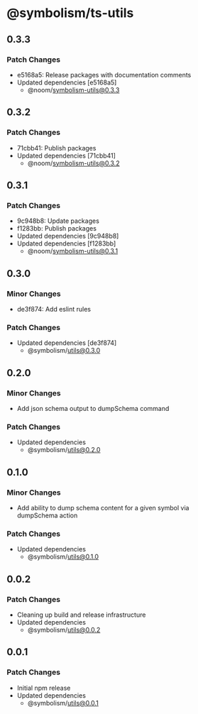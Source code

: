 # @symbolism/ts-utils

## 0.3.3

### Patch Changes

- e5168a5: Release packages with documentation comments
- Updated dependencies [e5168a5]
  - @noom/symbolism-utils@0.3.3

## 0.3.2

### Patch Changes

- 71cbb41: Publish packages
- Updated dependencies [71cbb41]
  - @noom/symbolism-utils@0.3.2

## 0.3.1

### Patch Changes

- 9c948b8: Update packages
- f1283bb: Publish packages
- Updated dependencies [9c948b8]
- Updated dependencies [f1283bb]
  - @noom/symbolism-utils@0.3.1

## 0.3.0

### Minor Changes

- de3f874: Add eslint rules

### Patch Changes

- Updated dependencies [de3f874]
  - @symbolism/utils@0.3.0

## 0.2.0

### Minor Changes

- Add json schema output to dumpSchema command

### Patch Changes

- Updated dependencies
  - @symbolism/utils@0.2.0

## 0.1.0

### Minor Changes

- Add ability to dump schema content for a given symbol via dumpSchema action

### Patch Changes

- Updated dependencies
  - @symbolism/utils@0.1.0

## 0.0.2

### Patch Changes

- Cleaning up build and release infrastructure
- Updated dependencies
  - @symbolism/utils@0.0.2

## 0.0.1

### Patch Changes

- Initial npm release
- Updated dependencies
  - @symbolism/utils@0.0.1
